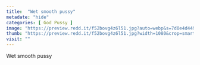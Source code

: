 ```yaml
---
title:  "Wet smooth pussy"
metadate: "hide"
categories: [ God Pussy ]
image: "https://preview.redd.it/f52bovg4z6l51.jpg?auto=webp&s=7d0e4d4499c9013295ca1a3fab9ce12c7857fb32"
thumb: "https://preview.redd.it/f52bovg4z6l51.jpg?width=1080&crop=smart&auto=webp&s=863bf2221428ae58642622517081615a1b196ddd"
visit: ""
---
```

Wet smooth pussy
